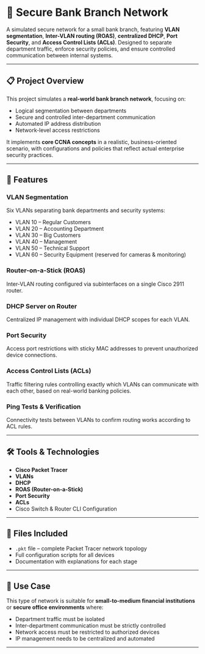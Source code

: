# 🏦 Secure Bank Branch Network

A simulated secure network for a small bank branch, featuring **VLAN segmentation**, **Inter-VLAN routing (ROAS)**, **centralized DHCP**, **Port Security**, and **Access Control Lists (ACLs)**. Designed to separate department traffic, enforce security policies, and ensure controlled communication between internal systems.

---

## 📋 Project Overview
This project simulates a **real-world bank branch network**, focusing on:
- Logical segmentation between departments
- Secure and controlled inter-department communication
- Automated IP address distribution
- Network-level access restrictions

It implements **core CCNA concepts** in a realistic, business-oriented scenario, with configurations and policies that reflect actual enterprise security practices.

---

## 🔧 Features

### VLAN Segmentation
Six VLANs separating bank departments and security systems:
- VLAN 10 – Regular Customers  
- VLAN 20 – Accounting Department  
- VLAN 30 – Big Customers  
- VLAN 40 – Management  
- VLAN 50 – Technical Support  
- VLAN 60 – Security Equipment (reserved for cameras & monitoring)

### Router-on-a-Stick (ROAS)
Inter-VLAN routing configured via subinterfaces on a single Cisco 2911 router.

### DHCP Server on Router
Centralized IP management with individual DHCP scopes for each VLAN.

### Port Security
Access port restrictions with sticky MAC addresses to prevent unauthorized device connections.

### Access Control Lists (ACLs)
Traffic filtering rules controlling exactly which VLANs can communicate with each other, based on real-world banking policies.

### Ping Tests & Verification
Connectivity tests between VLANs to confirm routing works according to ACL rules.

---

## 🛠️ Tools & Technologies
- **Cisco Packet Tracer**
- **VLANs**
- **DHCP**
- **ROAS (Router-on-a-Stick)**
- **Port Security**
- **ACLs**
- Cisco Switch & Router CLI Configuration

---

## 📂 Files Included
- `.pkt` file – complete Packet Tracer network topology
- Full configuration scripts for all devices
- Documentation with explanations for each stage

---

## 🔐 Use Case
This type of network is suitable for **small-to-medium financial institutions** or **secure office environments** where:
- Department traffic must be isolated
- Inter-department communication must be strictly controlled
- Network access must be restricted to authorized devices
- IP management needs to be centralized and automated

---
